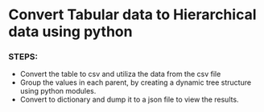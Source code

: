 # Convert Tabular data to Hierarchical data using python

### STEPS:
* Convert the table to csv and utiliza the data from the csv file
* Group the values in each parent, by creating a dynamic tree structure using python modules.
* Convert to dictionary and dump it to a json file to view the results.

